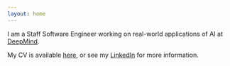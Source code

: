 ```yaml
---
layout: home
---
```


I am a Staff Software Engineer working on real-world applications of AI at [DeepMind](https://deepmind.com).

My CV is available [here](cv.pdf), or see my [LinkedIn](https://linkedin.com/in/harryaskham) for more information.
